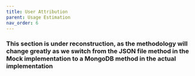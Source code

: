```yaml
---
title: User Attribution
parent: Usage Estimation
nav_order: 6
---
```


### This section is under reconstruction, as the methodology will change greatly as we switch from the JSON file method in the Mock implementation to a MongoDB method in the actual implementation
